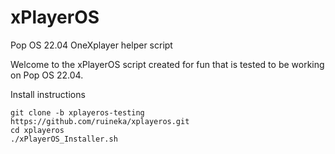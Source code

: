 # xPlayerOS
Pop OS 22.04 OneXplayer helper script

Welcome to the xPlayerOS script created for fun that is tested to be working on Pop OS 22.04.

Install instructions

`git clone -b xplayeros-testing https://github.com/ruineka/xplayeros.git` \
`cd xplayeros` \
`./xPlayerOS_Installer.sh`
